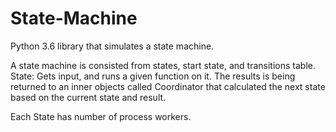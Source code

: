 # State-Machine

Python 3.6 library that simulates a state machine.

A state machine is consisted from states, start state, and transitions table.  
State: Gets input, and runs a given function on it. The results is being returned to an inner objects called 
Coordinator that calculated the next state based on the current state and result.

Each State has number of process workers.
